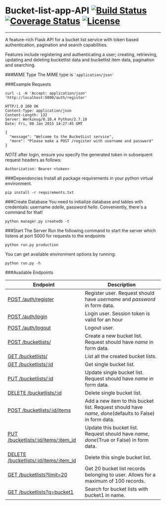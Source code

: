 # Bucket-list-app-API [![Build Status](https://travis-ci.org/andela-ggikera/Bucket-list-app-API.svg?branch=master)](https://travis-ci.org/andela-ggikera/Bucket-list-app-API) [![Coverage Status](https://coveralls.io/repos/andela-ggikera/Bucket-list-app-API/badge.svg?branch=master&service=github)](https://coveralls.io/github/andela-ggikera/Bucket-list-app-API?branch=master) [![License](http://img.shields.io/:license-mit-blue.svg)](http://doge.mit-license.org)
--------------------------------------------------
A feature-rich Flask API for a bucket list service with token based authentication, pagination and search capabilities.

Features include registering and authenticating a user;
creating, retrieving, updating and deleting bucketlist data and bucketlist item data, pagination and searching.

###MIME Type
The MIME type is `'application/json'`


###Example Requests
```
curl -i -H 'Accept: application/json' 'http://localhost:5000/auth/register'

HTTP/1.0 200 OK
Content-Type: application/json
Content-Length: 132
Server: Werkzeug/0.10.4 Python/2.7.10
Date: Fri, 08 Jan 2015 14:27:45 GMT

{
  "message": "Welcome to the BucketList service",
  "more": "Please make a POST /register with username and password"
}
```

*NOTE* after login, ensure you  specify the generated token in subsequent request headers as follows:
```
Authorization: Bearer <token>
```

###Dependencies
Install all package requirements in your python virtual environment.
```
pip install -r requirements.txt
```
###Create Database
You need to initialize database and tables with credentials: username _adelle_, password _hello_. Conveniently, there's a command for that!
```
python manager.py createdb -t
```

###Start The Server
Run the following command to start the server which listens at port 5000 for
requests to the endpoints
```
python run.py production
```

You can get available environment options by running:
```
python run.py -h
```

###Available Endpoints

| Endpoint | Description |
| ---- | --------------- |
| [POST /auth/register](#) |  Register user. Request should have _username_ and _password_ in form data. |
| [POST /auth/login](#) | Login user. Session token is valid for an hour|
| [POST /auth/logout](#) | Logout user. |
| [POST /bucketlists/](#) | Create a new bucket list. Request should have _name_ in form data. |
| [GET /bucketlists/](#) | List all the created bucket lists. |
| [GET /bucketlists/:id](#) | Get single bucket list. |
| [PUT /bucketlists/:id](#) | Update single bucket list. Request should have _name_ in form data. |
| [DELETE /bucketlists/:id](#) | Delete single bucket list. |
| [POST /bucketlists/:id/items](#) | Add a new item to this bucket list. Request should have _name_, _done_(defaults to False) in form data. |
| [PUT /bucketlists/:id/items/:item_id](#) | Update this bucket list. Request should have _name_, _done_(True or False) in form data. |
| [DELETE /bucketlists/:id/items/:item_id](#) | Delete this single bucket list. |
| [GET /bucketlists?limit=20](#) | Get 20 bucket list records belonging to user. Allows for a maximum of 100 records. |
| [GET /bucketlists?q=bucket1](#) | Search for bucket lists with bucket1 in name. |



